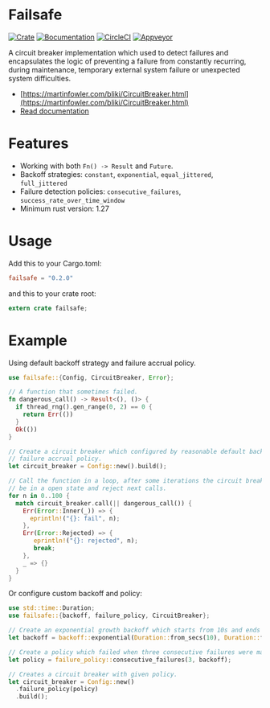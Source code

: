 # Failsafe

[![Сrate](https://img.shields.io/crates/v/failsafe.svg)](https://crates.io/crates/failsafe)
[![Вocumentation](https://docs.rs/failsafe/badge.svg)](https://docs.rs/failsafe)
[![CircleCI](https://circleci.com/gh/dmexe/failsafe-rs.svg?style=svg)](https://circleci.com/gh/dmexe/failsafe-rs)
[![Appveyor](https://ci.appveyor.com/api/projects/status/c0qrj9dbskneunjg/branch/master?svg=true)](https://ci.appveyor.com/project/dmexe/failsafe-rs/branch/master)

A circuit breaker implementation which used to detect failures and encapsulates the logic of preventing a 
failure from constantly recurring, during maintenance, temporary external system failure or unexpected 
system difficulties.

* [https://martinfowler.com/bliki/CircuitBreaker.html](https://martinfowler.com/bliki/CircuitBreaker.html)
* [Read documentation](https://docs.rs/failsafe/0.2.0/failsafe)

# Features

* Working with both `Fn() -> Result` and `Future`.
* Backoff strategies: `constant`, `exponential`, `equal_jittered`, `full_jittered`
* Failure detection policies: `consecutive_failures`, `success_rate_over_time_window`
* Minimum rust version: 1.27

# Usage

Add this to your Cargo.toml:

```toml
failsafe = "0.2.0"
```

and this to your crate root:

```rust
extern crate failsafe;
```

# Example

Using default backoff strategy and failure accrual policy.

```rust
use failsafe::{Config, CircuitBreaker, Error};

// A function that sometimes failed.
fn dangerous_call() -> Result<(), ()> {
  if thread_rng().gen_range(0, 2) == 0 {
    return Err(())
  }
  Ok(())
}

// Create a circuit breaker which configured by reasonable default backoff and
// failure accrual policy.
let circuit_breaker = Config::new().build();

// Call the function in a loop, after some iterations the circuit breaker will
// be in a open state and reject next calls.
for n in 0..100 {
  match circuit_breaker.call(|| dangerous_call()) {
    Err(Error::Inner(_)) => {
      eprintln!("{}: fail", n);
    },
    Err(Error::Rejected) => {
       eprintln!("{}: rejected", n);
       break;
    },
    _ => {}
  }
}
```

Or configure custom backoff and policy:

```rust
use std::time::Duration;
use failsafe::{backoff, failure_policy, CircuitBreaker};

// Create an exponential growth backoff which starts from 10s and ends with 60s.
let backoff = backoff::exponential(Duration::from_secs(10), Duration::from_secs(60));

// Create a policy which failed when three consecutive failures were made.
let policy = failure_policy::consecutive_failures(3, backoff);

// Creates a circuit breaker with given policy.
let circuit_breaker = Config::new()
  .failure_policy(policy)
  .build();
```

